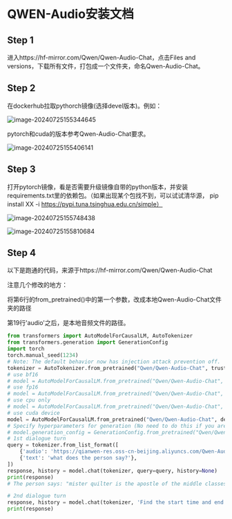 # QWEN-Audio安装文档

## Step 1 

进入https://hf-mirror.com/Qwen/Qwen-Audio-Chat，点击Files and versions，下载所有文件，打包成一个文件夹，命名Qwen-Audio-Chat。

## Step 2 

在dockerhub拉取pythorch镜像(选择devel版本)。例如：

![image-20240725155344645](C:\Users\jdsxj\AppData\Roaming\Typora\typora-user-images\image-20240725155344645.png)

pytorch和cuda的版本参考Qwen-Audio-Chat要求。

![image-20240725155406141](C:\Users\jdsxj\AppData\Roaming\Typora\typora-user-images\image-20240725155406141.png)

## Step 3 

打开pytorch镜像，看是否需要升级镜像自带的python版本，并安装requirements.txt里的依赖包。（如果出现某个包找不到，可以试试清华源， pip install XX -i https://pypi.tuna.tsinghua.edu.cn/simple）

![image-20240725155748438](C:\Users\jdsxj\AppData\Roaming\Typora\typora-user-images\image-20240725155748438.png)

![image-20240725155810684](C:\Users\jdsxj\AppData\Roaming\Typora\typora-user-images\image-20240725155810684.png)

## Step 4 

以下是跑通的代码，来源于https://hf-mirror.com/Qwen/Qwen-Audio-Chat

注意几个修改的地方：

将第6行的from_pretrained()中的第一个参数，改成本地Qwen-Audio-Chat文件夹的路径

第19行'audio'之后，是本地音频文件的路径。

```python
from transformers import AutoModelForCausalLM, AutoTokenizer
from transformers.generation import GenerationConfig
import torch
torch.manual_seed(1234)
# Note: The default behavior now has injection attack prevention off.
tokenizer = AutoTokenizer.from_pretrained("Qwen/Qwen-Audio-Chat", trust_remote_code=True)
# use bf16
# model = AutoModelForCausalLM.from_pretrained("Qwen/Qwen-Audio-Chat", device_map="auto", trust_remote_code=True, bf16=True).eval()
# use fp16
# model = AutoModelForCausalLM.from_pretrained("Qwen/Qwen-Audio-Chat", device_map="auto", trust_remote_code=True, fp16=True).eval()
# use cpu only
# model = AutoModelForCausalLM.from_pretrained("Qwen/Qwen-Audio-Chat", device_map="cpu", trust_remote_code=True).eval()
# use cuda device
model = AutoModelForCausalLM.from_pretrained("Qwen/Qwen-Audio-Chat", device_map="cuda", trust_remote_code=True).eval()
# Specify hyperparameters for generation (No need to do this if you are using transformers>4.32.0)
# model.generation_config = GenerationConfig.from_pretrained("Qwen/Qwen-Audio-Chat", trust_remote_code=True)
# 1st dialogue turn
query = tokenizer.from_list_format([
    {'audio': 'https://qianwen-res.oss-cn-beijing.aliyuncs.com/Qwen-Audio/1272-128104-0000.flac'}, # Either a local path or an url
    {'text': 'what does the person say?'},
])
response, history = model.chat(tokenizer, query=query, history=None)
print(response)
# The person says: "mister quilter is the apostle of the middle classes and we are glad to welcome his gospel".

# 2nd dialogue turn
response, history = model.chat(tokenizer, 'Find the start time and end time of the word "middle classes"', history=history)
print(response)

```


